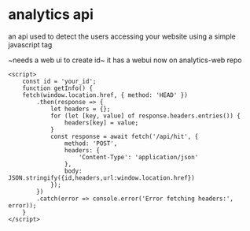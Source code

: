 # analytics api

an api used to detect the users accessing your website using a simple javascript tag 

~needs a web ui to create id~
it has a webui now on analytics-web repo

```
<script>
    const id = 'your_id';
    function getInfo() {
    fetch(window.location.href, { method: 'HEAD' })
        .then(response => {
            let headers = {};
            for (let [key, value] of response.headers.entries()) {
                headers[key] = value;
            }
            const response = await fetch('/api/hit', {
                method: 'POST',
                headers: {
                    'Content-Type': 'application/json'
                },
                body: JSON.stringify({id,headers,url:window.location.href})
            });
        })
        .catch(error => console.error('Error fetching headers:', error));
    }
</script>
```
